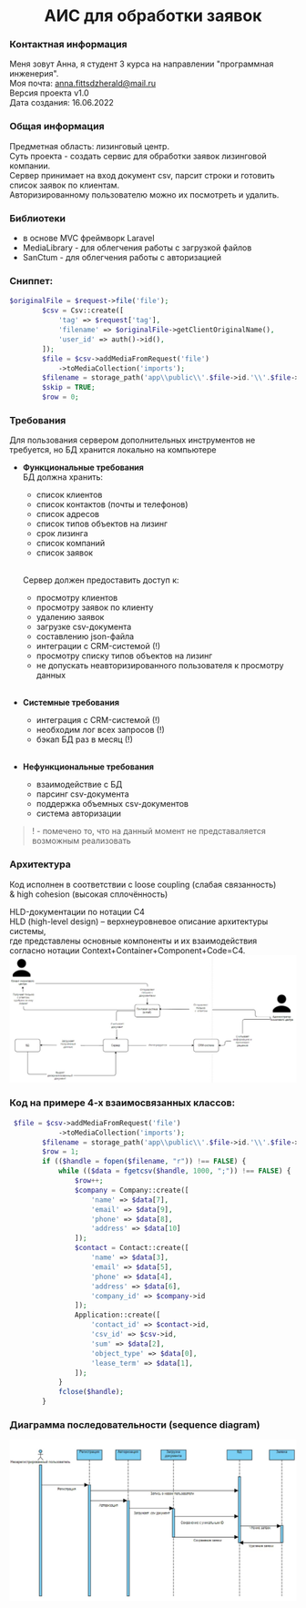 <h1 align="center">АИС для обработки заявок</h1>

### Контактная информация
Меня зовут Анна, я студент 3 курса на направлении "программная инженерия".
<br/>Моя почта: anna.fittsdzherald@mail.ru
<br/>Версия проекта v1.0
<br/>Дата создания: 16.06.2022

### Общая информация
Предметная область: лизинговый центр.
<br/>Суть проекта - создать сервис для обработки заявок лизинговой компании.
<br/>Сервер принимает на вход документ csv, парсит строки и готовить список заявок по клиентам.
<br/> Авторизированному пользователю можно их посмотреть и удалить.

### Библиотеки
- в основе MVC фреймворк Laravel
- MediaLibrary - для облегчения работы с загрузкой файлов
- SanCtum - для облегчения работы с авторизацией

### Сниппет:
```php
$originalFile = $request->file('file');
        $csv = Csv::create([
            'tag' => $request['tag'],
            'filename' => $originalFile->getClientOriginalName(),
            'user_id' => auth()->id(),
        ]);
        $file = $csv->addMediaFromRequest('file')
            ->toMediaCollection('imports');
        $filename = storage_path('app\\public\\'.$file->id.'\\'.$file->file_name);
        $skip = TRUE;
        $row = 0;
```

### Требования
Для пользования сервером дополнительных инструментов не требуется, но БД хранится локально на компьютере

- **Функциональные требования**
  <br/>БД должна хранить:
    - список клиентов
    - список контактов (почты и телефонов)
    - список адресов
    - список типов объектов на лизинг
    - срок лизинга
    - список компаний
    - список заявок

  <br/>Сервер должен предоставить доступ к:
  - просмотру клиентов
  - просмотру заявок по клиенту
  - удалению заявок
  - загрузке csv-документа
  - составлению json-файла
  - интеграции с CRM-системой (!)
  - просмотру списку типов объектов на лизинг
  - не допускать неавторизированного пользователя к просмотру данных
    <br/><br/>
- **Системные требования**
    - интеграция с CRM-системой (!)
    - необходим лог всех запросов (!)
    - бэкап БД раз в месяц (!)
      <br/><br/>
- **Нефункциональные требования**
    - взаимодействие с БД
    - парсинг csv-документа
    - поддержка объемных csv-документов
    - система авторизации

> ! - помечено то, что на данный момент не представаляется возможным реализовать

### Архитектура
Код исполнен в соответствии с loose coupling (слабая связанность)
<br/>& high cohesion (высокая сплочённость)

HLD-документации по нотации C4
<br/>HLD (high-level design) – верхнеуровневое описание архитектуры системы,
<br/>где представлены основные компоненты и их взаимодействия
<br/>согласно нотации Context+Container+Component+Code=С4.
![alt text](https://github.com/Anna228322/PHP_SemesterWork/blob/master/readme_img_1.jpg?raw=true)
### Код на примере 4-х взаимосвязанных классов:
```php
 $file = $csv->addMediaFromRequest('file')
            ->toMediaCollection('imports');
        $filename = storage_path('app\\public\\'.$file->id.'\\'.$file->file_name);
        $row = 1;
        if (($handle = fopen($filename, "r")) !== FALSE) {
            while (($data = fgetcsv($handle, 1000, ";")) !== FALSE) {
                $row++;
                $company = Company::create([
                    'name' => $data[7],
                    'email' => $data[9],
                    'phone' => $data[8],
                    'address' => $data[10]
                ]);
                $contact = Contact::create([
                    'name' => $data[3],
                    'email' => $data[5],
                    'phone' => $data[4],
                    'address' => $data[6],
                    'company_id' => $company->id
                ]);
                Application::create([
                    'contact_id' => $contact->id,
                    'csv_id' => $csv->id,
                    'sum' => $data[2],
                    'object_type' => $data[0],
                    'lease_term' => $data[1],
                ]);
            }
            fclose($handle);
        }
```

### Диаграмма последовательности (sequence diagram)

![alt text](https://github.com/Anna228322/PHP_SemesterWork/blob/master/readme_img_0.jpg?raw=true)
